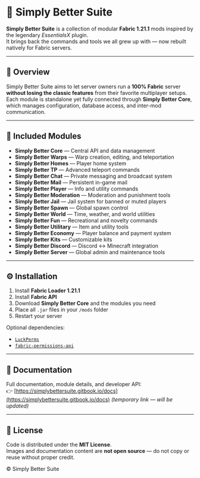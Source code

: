 # 🧩 Simply Better Suite

**Simply Better Suite** is a collection of modular **Fabric 1.21.1** mods inspired by the legendary *EssentialsX* plugin.  
It brings back the commands and tools we all grew up with — now rebuilt natively for Fabric servers.

---

## 🚀 Overview

Simply Better Suite aims to let server owners run a **100% Fabric** server **without losing the classic features** from their favorite multiplayer setups.  
Each module is standalone yet fully connected through **Simply Better Core**, which manages configuration, database access, and inter-mod communication.

---

## 🧱 Included Modules

- **Simply Better Core** — Central API and data management
- **Simply Better Warps** — Warp creation, editing, and teleportation
- **Simply Better Homes** — Player home system
- **Simply Better TP** — Advanced teleport commands
- **Simply Better Chat** — Private messaging and broadcast system
- **Simply Better Mail** — Persistent in-game mail
- **Simply Better Player** — Info and utility commands
- **Simply Better Moderation** — Moderation and punishment tools
- **Simply Better Jail** — Jail system for banned or muted players
- **Simply Better Spawn** — Global spawn control
- **Simply Better World** — Time, weather, and world utilities
- **Simply Better Fun** — Recreational and novelty commands
- **Simply Better Utilitary** — Item and utility tools
- **Simply Better Economy** — Player balance and payment system
- **Simply Better Kits** — Customizable kits
- **Simply Better Discord** — Discord ↔ Minecraft integration
- **Simply Better Server** — Global admin and maintenance tools

---

## ⚙️ Installation

1. Install **Fabric Loader 1.21.1**
2. Install **Fabric API**
3. Download **Simply Better Core** and the modules you need
4. Place all `.jar` files in your `/mods` folder
5. Restart your server

Optional dependencies:
- [`LuckPerms`](https://modrinth.com/mod/luckperms)
- [`fabric-permissions-api`](https://modrinth.com/mod/fabric-permissions-api)

---

## 📘 Documentation

Full documentation, module details, and developer API:  
👉 [https://simplybettersuite.gitbook.io/docs](https://simplybettersuite.gitbook.io/docs) *(temporary link — will be updated)*

---

## 📜 License

Code is distributed under the **MIT License**.  
Images and documentation content are **not open source** — do not copy or reuse without proper credit.

© Simply Better Suite  
